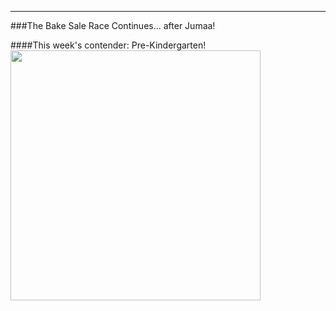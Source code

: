 ---
###The Bake Sale Race Continues... after Jumaa!

####This week's contender: Pre-Kindergarten!
<img src="https://cloud.githubusercontent.com/assets/11180395/12206667/0ef16c40-b5f7-11e5-9725-ec67eae10c97.jpg" width="400" />
